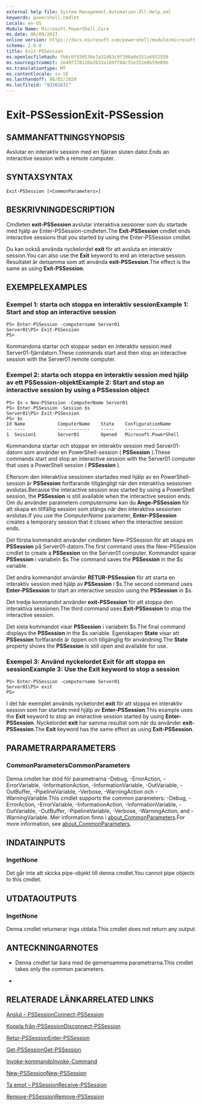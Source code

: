 ```yaml
---
external help file: System.Management.Automation.dll-Help.xml
keywords: powershell,cmdlet
Locale: en-US
Module Name: Microsoft.PowerShell.Core
ms.date: 06/09/2017
online version: https://docs.microsoft.com/powershell/module/microsoft.powershell.core/exit-pssession?view=powershell-7&WT.mc_id=ps-gethelp
schema: 2.0.0
title: Exit-PSSession
ms.openlocfilehash: fb6c0f930536e7a32d83c9f390a0e351a6952550
ms.sourcegitcommit: 2e497178126b2b33a169ff04c31e251e0b59e89b
ms.translationtype: MT
ms.contentlocale: sv-SE
ms.lasthandoff: 06/02/2020
ms.locfileid: "93261631"
---
```

# <span data-ttu-id="35d05-103">Exit-PSSession</span><span class="sxs-lookup"><span data-stu-id="35d05-103">Exit-PSSession</span></span>

## <span data-ttu-id="35d05-104">SAMMANFATTNING</span><span class="sxs-lookup"><span data-stu-id="35d05-104">SYNOPSIS</span></span>
<span data-ttu-id="35d05-105">Avslutar en interaktiv session med en fjärran sluten dator.</span><span class="sxs-lookup"><span data-stu-id="35d05-105">Ends an interactive session with a remote computer.</span></span>

## <span data-ttu-id="35d05-106">SYNTAX</span><span class="sxs-lookup"><span data-stu-id="35d05-106">SYNTAX</span></span>

```
Exit-PSSession [<CommonParameters>]
```

## <span data-ttu-id="35d05-107">BESKRIVNING</span><span class="sxs-lookup"><span data-stu-id="35d05-107">DESCRIPTION</span></span>

<span data-ttu-id="35d05-108">Cmdleten **exit-PSSession** avslutar interaktiva sessioner som du startade med hjälp av Enter-PSSession-cmdleten.</span><span class="sxs-lookup"><span data-stu-id="35d05-108">The **Exit-PSSession** cmdlet ends interactive sessions that you started by using the Enter-PSSession cmdlet.</span></span>

<span data-ttu-id="35d05-109">Du kan också använda nyckelordet **exit** för att avsluta en interaktiv session.</span><span class="sxs-lookup"><span data-stu-id="35d05-109">You can also use the **Exit** keyword to end an interactive session.</span></span>
<span data-ttu-id="35d05-110">Resultatet är detsamma som att använda **exit-PSSession**.</span><span class="sxs-lookup"><span data-stu-id="35d05-110">The effect is the same as using **Exit-PSSession**.</span></span>

## <span data-ttu-id="35d05-111">EXEMPEL</span><span class="sxs-lookup"><span data-stu-id="35d05-111">EXAMPLES</span></span>

### <span data-ttu-id="35d05-112">Exempel 1: starta och stoppa en interaktiv session</span><span class="sxs-lookup"><span data-stu-id="35d05-112">Example 1: Start and stop an interactive session</span></span>

```
PS> Enter-PSSession -computername Server01
Server01\PS> Exit-PSSession
PS>
```

<span data-ttu-id="35d05-113">Kommandona startar och stoppar sedan en interaktiv session med Server01-fjärrdatorn.</span><span class="sxs-lookup"><span data-stu-id="35d05-113">These commands start and then stop an interactive session with the Server01 remote computer.</span></span>

### <span data-ttu-id="35d05-114">Exempel 2: starta och stoppa en interaktiv session med hjälp av ett PSSession-objekt</span><span class="sxs-lookup"><span data-stu-id="35d05-114">Example 2: Start and stop an interactive session by using a PSSession object</span></span>

```
PS> $s = New-PSSession -ComputerName Server01
PS> Enter-PSSession -Session $s
Server01\PS> Exit-PSSession
PS> $s
Id Name            ComputerName    State    ConfigurationName
-- ----            ------------    -----    -----------------
1  Session1        Server01        Opened   Microsoft.PowerShell
```

<span data-ttu-id="35d05-115">Kommandona startar och stoppar en interaktiv session med Server01-datorn som använder en PowerShell-session ( **PSSession** ).</span><span class="sxs-lookup"><span data-stu-id="35d05-115">These commands start and stop an interactive session with the Server01 computer that uses a PowerShell session ( **PSSession** ).</span></span>

<span data-ttu-id="35d05-116">Eftersom den interaktiva sessionen startades med hjälp av en PowerShell-session är **PSSession** fortfarande tillgängligt när den interaktiva sessionen avslutas.</span><span class="sxs-lookup"><span data-stu-id="35d05-116">Because the interactive session was started by using a PowerShell session, the **PSSession** is still available when the interactive session ends.</span></span>
<span data-ttu-id="35d05-117">Om du använder parametern *computername* kan du **Ange-PSSession** för att skapa en tillfällig session som stängs när den interaktiva sessionen avslutas.</span><span class="sxs-lookup"><span data-stu-id="35d05-117">If you use the *ComputerName* parameter, **Enter-PSSession** creates a temporary session that it closes when the interactive session ends.</span></span>

<span data-ttu-id="35d05-118">Det första kommandot använder cmdleten New-PSSession för att skapa en **PSSession** på Server01-datorn.</span><span class="sxs-lookup"><span data-stu-id="35d05-118">The first command uses the New-PSSession cmdlet to create a **PSSession** on the Server01 computer.</span></span>
<span data-ttu-id="35d05-119">Kommandot sparar **PSSession** i variabeln $s.</span><span class="sxs-lookup"><span data-stu-id="35d05-119">The command saves the **PSSession** in the $s variable.</span></span>

<span data-ttu-id="35d05-120">Det andra kommandot använder **RETUR-PSSession** för att starta en interaktiv session med hjälp av **PSSession** i $s.</span><span class="sxs-lookup"><span data-stu-id="35d05-120">The second command uses **Enter-PSSession** to start an interactive session using the **PSSession** in $s.</span></span>

<span data-ttu-id="35d05-121">Det tredje kommandot använder **exit-PSSession** för att stoppa den interaktiva sessionen.</span><span class="sxs-lookup"><span data-stu-id="35d05-121">The third command uses **Exit-PSSession** to stop the interactive session.</span></span>

<span data-ttu-id="35d05-122">Det sista kommandot visar **PSSession** i variabeln $s.</span><span class="sxs-lookup"><span data-stu-id="35d05-122">The final command displays the **PSSession** in the $s variable.</span></span>
<span data-ttu-id="35d05-123">Egenskapen **State** visar att **PSSession** fortfarande är öppen och tillgänglig för användning.</span><span class="sxs-lookup"><span data-stu-id="35d05-123">The **State** property shows the **PSSession** is still open and available for use.</span></span>

### <span data-ttu-id="35d05-124">Exempel 3: Använd nyckelordet Exit för att stoppa en session</span><span class="sxs-lookup"><span data-stu-id="35d05-124">Example 3: Use the Exit keyword to stop a session</span></span>

```
PS> Enter-PSSession -computername Server01
Server01\PS> exit
PS>
```

<span data-ttu-id="35d05-125">I det här exemplet används nyckelordet **exit** för att stoppa en interaktiv session som har startats med hjälp av **Enter-PSSession**.</span><span class="sxs-lookup"><span data-stu-id="35d05-125">This example uses the **Exit** keyword to stop an interactive session started by using **Enter-PSSession**.</span></span>
<span data-ttu-id="35d05-126">Nyckelordet **exit** har samma resultat som när du använder **exit-PSSession**.</span><span class="sxs-lookup"><span data-stu-id="35d05-126">The **Exit** keyword has the same effect as using **Exit-PSSession**.</span></span>

## <span data-ttu-id="35d05-127">PARAMETRAR</span><span class="sxs-lookup"><span data-stu-id="35d05-127">PARAMETERS</span></span>

### <span data-ttu-id="35d05-128">CommonParameters</span><span class="sxs-lookup"><span data-stu-id="35d05-128">CommonParameters</span></span>

<span data-ttu-id="35d05-129">Denna cmdlet har stöd för parametrarna -Debug, -ErrorAction, -ErrorVariable, -InformationAction, -InformationVariable, -OutVariable, -OutBuffer, -PipelineVariable, -Verbose, -WarningAction och -WarningVariable.</span><span class="sxs-lookup"><span data-stu-id="35d05-129">This cmdlet supports the common parameters: -Debug, -ErrorAction, -ErrorVariable, -InformationAction, -InformationVariable, -OutVariable, -OutBuffer, -PipelineVariable, -Verbose, -WarningAction, and -WarningVariable.</span></span> <span data-ttu-id="35d05-130">Mer information finns i [about_CommonParameters](https://go.microsoft.com/fwlink/?LinkID=113216).</span><span class="sxs-lookup"><span data-stu-id="35d05-130">For more information, see [about_CommonParameters](https://go.microsoft.com/fwlink/?LinkID=113216).</span></span>

## <span data-ttu-id="35d05-131">INDATA</span><span class="sxs-lookup"><span data-stu-id="35d05-131">INPUTS</span></span>

### <span data-ttu-id="35d05-132">Inget</span><span class="sxs-lookup"><span data-stu-id="35d05-132">None</span></span>

<span data-ttu-id="35d05-133">Det går inte att skicka pipe-objekt till denna cmdlet.</span><span class="sxs-lookup"><span data-stu-id="35d05-133">You cannot pipe objects to this cmdlet.</span></span>

## <span data-ttu-id="35d05-134">UTDATA</span><span class="sxs-lookup"><span data-stu-id="35d05-134">OUTPUTS</span></span>

### <span data-ttu-id="35d05-135">Inget</span><span class="sxs-lookup"><span data-stu-id="35d05-135">None</span></span>

<span data-ttu-id="35d05-136">Denna cmdlet returnerar inga utdata.</span><span class="sxs-lookup"><span data-stu-id="35d05-136">This cmdlet does not return any output.</span></span>

## <span data-ttu-id="35d05-137">ANTECKNINGAR</span><span class="sxs-lookup"><span data-stu-id="35d05-137">NOTES</span></span>

* <span data-ttu-id="35d05-138">Denna cmdlet tar bara med de gemensamma parametrarna.</span><span class="sxs-lookup"><span data-stu-id="35d05-138">This cmdlet takes only the common parameters.</span></span>

*

## <span data-ttu-id="35d05-139">RELATERADE LÄNKAR</span><span class="sxs-lookup"><span data-stu-id="35d05-139">RELATED LINKS</span></span>

[<span data-ttu-id="35d05-140">Anslut – PSSession</span><span class="sxs-lookup"><span data-stu-id="35d05-140">Connect-PSSession</span></span>](Connect-PSSession.md)

[<span data-ttu-id="35d05-141">Koppla från-PSSession</span><span class="sxs-lookup"><span data-stu-id="35d05-141">Disconnect-PSSession</span></span>](Disconnect-PSSession.md)

[<span data-ttu-id="35d05-142">Retur-PSSession</span><span class="sxs-lookup"><span data-stu-id="35d05-142">Enter-PSSession</span></span>](Enter-PSSession.md)

[<span data-ttu-id="35d05-143">Get-PSSession</span><span class="sxs-lookup"><span data-stu-id="35d05-143">Get-PSSession</span></span>](Get-PSSession.md)

[<span data-ttu-id="35d05-144">Invoke-kommando</span><span class="sxs-lookup"><span data-stu-id="35d05-144">Invoke-Command</span></span>](Invoke-Command.md)

[<span data-ttu-id="35d05-145">New-PSSession</span><span class="sxs-lookup"><span data-stu-id="35d05-145">New-PSSession</span></span>](New-PSSession.md)

[<span data-ttu-id="35d05-146">Ta emot – PSSession</span><span class="sxs-lookup"><span data-stu-id="35d05-146">Receive-PSSession</span></span>](Receive-PSSession.md)

[<span data-ttu-id="35d05-147">Remove-PSSession</span><span class="sxs-lookup"><span data-stu-id="35d05-147">Remove-PSSession</span></span>](Remove-PSSession.md)
